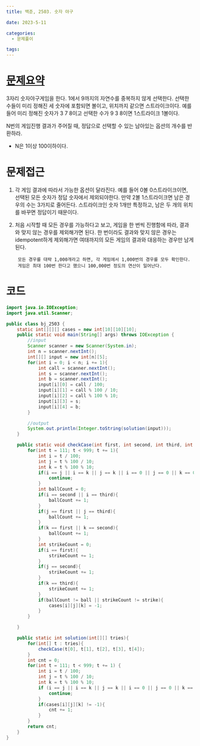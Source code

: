 ```yaml
---
title: 백준, 2503. 숫자 야구

date: 2023-5-11

categories:
  - 문제풀이

tags:
---
```


# [문제요약](https://www.acmicpc.net/problem/2503)

3자리 숫자야구게임을 한다. 1에서 9까지의 자연수를 중복하지 않게 선택한다. 선택한 수들이 미리 정해진 세 숫자에 포함되면 볼이고, 위치까지 같으면 스트라이크이다. 예를 들어 미리 정해진 숫자가 3 7 8이고 선택한 수가 9 3 8이면 1스트라이크 1볼이다. 

N번의 게임진행 결과가 주어질 때, 정답으로 선택할 수 있는 남아있는 옵션의 개수를 반환하라.

- N은 1이상 100이하이다.

# 문제접근

1. 각 게임 결과에 따라서 가능한 옵션이 달라진다. 예를 들어 0볼 0스트라이크이면, 선택된 모든 숫자가 정답 숫자에서 제외되야한다. 만약 2볼 1스트라이크면 남은 경우의 수는 3가지로 줄어든다. 스트라이크인 숫자 1개만 특정하고, 남은 두 개의 위치를 바꾸면 정답이기 때문이다.

2. 처음 시작할 때 모든 경우를 가능하다고 보고, 게임을 한 번씩 진행함에 따라, 결과와 맞지 않는 경우를 제외해가면 된다. 한 번이라도 결과와 맞지 않은 경우는 idempotent하게 제외해가면 여태까지의 모든 게임의 결과와 대응하는 경우만 남게된다. 

        모든 경우를 대략 1,000개라고 하면, 각 게임에서 1,000번의 경우를 모두 확인한다. 
        게임은 최대 100번 한다고 했으니 100,000번 정도의 연산이 일어난다.


# 코드

```java
import java.io.IOException;
import java.util.Scanner;

public class bj_2503 {
    static int[][][] cases = new int[10][10][10];
    public static void main(String[] args) throws IOException {
        //input
        Scanner scanner = new Scanner(System.in);
        int n = scanner.nextInt();
        int[][] input = new int[n][5];
        for(int i = 0; i < n; i += 1){
            int call = scanner.nextInt();
            int s = scanner.nextInt();
            int b = scanner.nextInt();
            input[i][0] = call / 100;
            input[i][1] = call % 100 / 10;
            input[i][2] = call % 100 % 10;
            input[i][3] = s;
            input[i][4] = b;
        }

        //output
        System.out.println(Integer.toString(solution(input)));
    }

    public static void checkCase(int first, int second, int third, int strike, int ball){
        for(int t = 111; t < 999; t += 1){
            int i = t / 100;
            int j = t % 100 / 10;
            int k = t % 100 % 10;
            if(i == j || i == k || j == k || i == 0 || j == 0 || k == 0){
                continue;
            }
            int ballCount = 0;
            if(i == second || i == third){
                ballCount += 1;
            }
            if(j == first || j == third){
                ballCount += 1;
            }
            if(k == first || k == second){
                ballCount += 1;
            }
            int strikeCount = 0;
            if(i == first){
                strikeCount += 1;
            }
            if(j == second){
                strikeCount += 1;
            }
            if(k == third){
                strikeCount += 1;
            }
            if(ballCount != ball || strikeCount != strike){
                cases[i][j][k] = -1;
            }
        }

    }

    public static int solution(int[][] tries){
        for(int[] t : tries){
            checkCase(t[0], t[1], t[2], t[3], t[4]);
        }
        int cnt = 0;
        for(int t = 111; t < 999; t += 1) {
            int i = t / 100;
            int j = t % 100 / 10;
            int k = t % 100 % 10;
            if (i == j || i == k || j == k || i == 0 || j == 0 || k == 0) {
                continue;
            }
            if(cases[i][j][k] != -1){
                cnt += 1;
            }
        }
        return cnt;
    }
}
```
